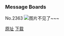 ### Message Boards
No.2363
![图片不见了~~~](https://imgs.xkcd.com/comics/message_boards.png)

[原址](https://xkcd.com//2363) [下载](https://imgs.xkcd.com/comics/message_boards.png)

